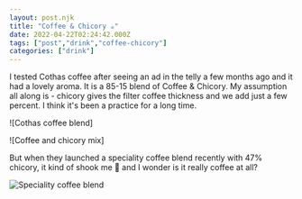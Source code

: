 ```yaml
---
layout: post.njk
title: "Coffee & Chicory ☕"
date: 2022-04-22T02:24:42.000Z
tags: ["post","drink","coffee-chicory"]
categories: ["drink"]
---
```


I tested Cothas coffee after seeing an ad in the telly a few months ago and it had a lovely aroma. It is a 85-15 blend of Coffee & Chicory. My assumption all along is - chicory gives the filter coffee thickness and we add just a few percent. I think it's been a practice for a long time.

![Cothas coffee blend]

![Coffee and chicory mix]

But when they launched a speciality coffee blend recently with 47% chicory, it kind of shook me 🤦 and I wonder is it really coffee at all?

![Speciality coffee blend](/assets/images/coffee-chicory-c0878135.png)
